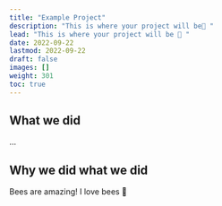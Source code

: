 ```yaml
---
title: "Example Project"
description: "This is where your project will be🤩 "
lead: "This is where your project will be 🤩 "
date: 2022-09-22
lastmod: 2022-09-22
draft: false
images: []
weight: 301
toc: true
---
```


## What we did

...

## Why we did what we did

Bees are amazing! I love bees 🥰
